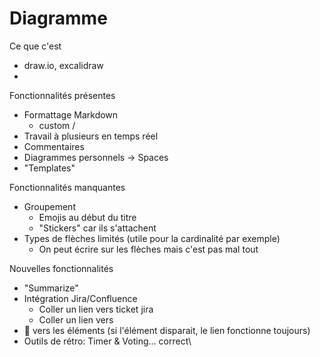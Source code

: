 # Diagramme

Ce que c'est

* draw.io, excalidraw
*

Fonctionnalités présentes

* Formattage Markdown
  * custom /
* Travail à plusieurs en temps réel
* Commentaires
* Diagrammes personnels -> Spaces
* "Templates"

Fonctionnalités manquantes

* Groupement
  * Emojis au début du titre
  * "Stickers" car ils s'attachent
* Types de flèches limités (utile pour la cardinalité par exemple)
  * On peut écrire sur les flèches mais c'est pas mal tout

Nouvelles fonctionnalités

* "Summarize"
* Intégration Jira/Confluence
  * Coller un lien vers ticket jira
  * Coller un lien vers
* 🔗 vers les éléments (si l'élément disparait, le lien fonctionne toujours)
* Outils de rétro: Timer & Voting... correct\
